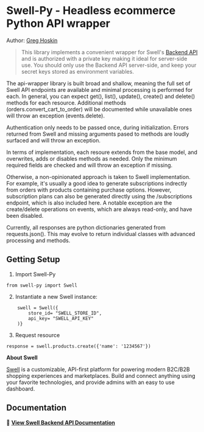 # Swell-Py - Headless ecommerce Python API wrapper
Author: [Greg Hoskin](mailto:greg@swell.is)

> This library implements a convenient wrapper for Swell's [Backend API](https://swell.store/docs/api) 
and is authorized with a private key making it ideal for server-side use. 
You should only use the Backend API server-side, and keep your secret keys 
stored as environment variables.

The api-wrapper library is built broad and shallow, meaning the full set of 
Swell API endpoints are available and minimal processing is performed for each. 
In general, you can expect get(), list(), update(), create() and delete() 
methods for each resource. Additional methods (orders.convert_cart_to_order) 
will be documented while unavailable ones will throw an exception (events.delete).

Authentication only needs to be passed once, during initialization. Errors returned
from Swell and missing arguments pased to methods are loudly surfaced and will 
throw an exception. 

In terms of implementation, each resoure extends from the base model, and 
overwrites, adds or disables methods as needed. Only the minimum required fields
are checked and will throw an exception if missing.

Otherwise, a non-opinionated approach is taken to Swell implementation. For example,
it's usually a good idea to generate subscriptions indrectly from orders with 
products containing purchase options. However, subscription plans can also be 
generated directly using the /subscriptions endpoint, which is also included here.
A notable exception are the create/delete operations on events, which are always 
read-only, and have been disabled.


Currently, all responses are python dictionaries generated from requests.json().
This may evolve to return individual classes with advanced processing and methods.


## Getting Setup

1. Import Swell-Py
```
from swell-py import Swell
```

2. Instantiate a new Swell instance:
```
    swell = Swell({
        store_id= "SWELL_STORE_ID",
        api_key= "SWELL_API_KEY"
    )}
```

3. Request resource
```
response = swell.products.create({'name': '1234567'})
```

**About Swell**

[Swell](https://www.swell.is) is a customizable, API-first platform for powering 
modern B2C/B2B shopping experiences and marketplaces. Build and connect anything 
using your favorite technologies, and provide admins with an easy to use dashboard.

## Documentation

📖  [**View Swell Backend API Documentation**](https://developers.swell.is/backend-api/introduction)
